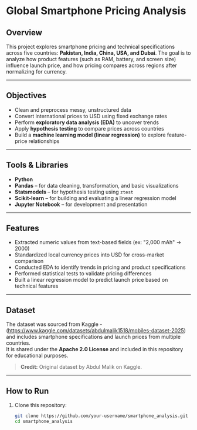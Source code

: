 # Global Smartphone Pricing Analysis

##  Overview
This project explores smartphone pricing and technical specifications across five countries: **Pakistan, India, China, USA, and Dubai**. The goal is to analyze how product features (such as RAM, battery, and screen size) influence launch price, and how pricing compares across regions after normalizing for currency.

---

## Objectives
- Clean and preprocess messy, unstructured data
- Convert international prices to USD using fixed exchange rates
- Perform **exploratory data analysis (EDA)** to uncover trends
- Apply **hypothesis testing** to compare prices across countries
- Build a **machine learning model (linear regression)** to explore feature-price relationships

---

##  Tools & Libraries
- **Python**
- **Pandas** – for data cleaning, transformation, and basic visualizations
- **Statsmodels** – for hypothesis testing using `ztest`
- **Scikit-learn** – for building and evaluating a linear regression model
- **Jupyter Notebook** – for development and presentation

---

##  Features
- Extracted numeric values from text-based fields (ex: "2,000 mAh" → 2000)
- Standardized local currency prices into USD for cross-market comparison
- Conducted EDA to identify trends in pricing and product specifications
- Performed statistical tests to validate pricing differences
- Built a linear regression model to predict launch price based on technical features

---

##  Dataset
The dataset was sourced from Kaggle - (https://www.kaggle.com/datasets/abdulmalik1518/mobiles-dataset-2025) and includes smartphone specifications and launch prices from multiple countries.  
It is shared under the **Apache 2.0 License** and included in this repository for educational purposes.

> **Credit:** Original dataset by Abdul Malik on Kaggle.

---

## How to Run
1. Clone this repository:
   ```bash
   git clone https://github.com/your-username/smartphone_analysis.git
   cd smartphone_analysis
